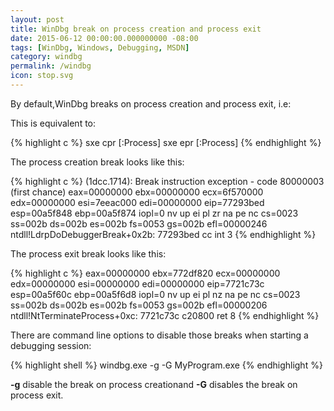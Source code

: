 ```yaml
---
layout: post
title: WinDbg break on process creation and process exit
date: 2015-06-12 00:00:00.000000000 -08:00
tags: [WinDbg, Windows, Debugging, MSDN]
category: windbg
permalink: /windbg
icon: stop.svg
---
```


By default,WinDbg breaks on process creation and process exit, i.e:

This is equivalent to:


{% highlight c %}
sxe cpr [:Process] 
sxe epr [:Process]
{% endhighlight %}


The process creation break looks like this:


{% highlight c %}
(1dcc.1714): Break instruction exception - code 80000003 (first chance)
eax=00000000 ebx=00000000 ecx=6f570000 edx=00000000 esi=7eeac000 edi=00000000
eip=77293bed esp=00a5f848 ebp=00a5f874 iopl=0         nv up ei pl zr na pe nc
cs=0023  ss=002b  ds=002b  es=002b  fs=0053  gs=002b             efl=00000246
ntdll!LdrpDoDebuggerBreak+0x2b:
77293bed cc              int     3
{% endhighlight %}


The process exit break looks like this:


{% highlight c %}
eax=00000000 ebx=772df820 ecx=00000000 edx=00000000 esi=00000000 edi=00000000
eip=7721c73c esp=00a5f60c ebp=00a5f6d8 iopl=0         nv up ei pl nz na pe nc
cs=0023  ss=002b  ds=002b  es=002b  fs=0053  gs=002b             efl=00000206
ntdll!NtTerminateProcess+0xc:
7721c73c c20800          ret     8
{% endhighlight %}


There are command line options to disable those breaks when starting a debugging session:

{% highlight shell %}
windbg.exe -g -G MyProgram.exe
{% endhighlight %}

**-g** disable the break on process creationand **-G** disables the break on process exit.




[msdn_json]: https://msdn.microsoft.com/en-us/library/windows/apps/xaml/hh770289.aspx

